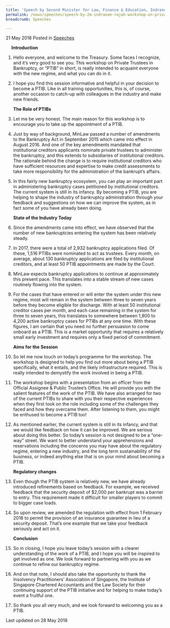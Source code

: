 ```yaml
---
title: 'Speech by Second Minister for Law, Finance & Education, Indranee Rajah, at the Workshop on Private Trustees in Bankruptcy'
permalink: /news/speeches/speech-by-2m-indranee-rajah-workshop-on-private-trustees-in-bankruptcy/
breadcrumb: Speeches

---
```



21 May 2018 Posted in [Speeches](/news/speeches)


<p style="margin-left: 18px; font-weight:bold">Introduction</p>

 1. Hello everyone, and welcome to the Treasury. Some faces I recognize, and it’s very good to see you. This workshop on Private Trustees in Bankruptcy, or “PTIB” in short, is really intended to acquaint everyone with the new regime, and what you can do in it.

 

 2. I hope you find this session informative and helpful in your decision to become a PTIB.  Like in all training opportunities, this is, of course, another occasion to catch-up with colleagues in the industry and make new friends.
    
    **The Role of PTIBs**

 3. Let me be very honest.  The main reason for this workshop is to encourage you to take up the appointment of a PTIB.
 
 4. Just by way of background, MinLaw passed a number of amendments to the Bankruptcy Act in September 2015 which came into effect in August 2016.  And one of the key amendments mandated that institutional creditors applicants nominate private trustees to administer the bankruptcy, and this extends to subsidiaries of institutional creditors. The rationale behind the change is to require institutional creditors who have sufficient resources and expertise to make credit assessments to take more responsibility for the administration of the bankrupt’s affairs.

5. In this fairly new bankruptcy ecosystem, you can play an important part in administering bankruptcy cases petitioned by institutional creditors. The current system is still in its infancy. By becoming a PTIB, you are helping to shape the industry of bankruptcy administration through your feedback and suggestions on how we can improve the system, as in fact some of you have already been doing. 
   
   **State of the Industry Today**


 6. Since the amendments came into effect, we have observed that the number of new bankruptcies entering the system has been relatively steady.

 

 7. In 2017, there were a total of 2,932 bankruptcy applications filed. Of these, 1,516 PTIBs were nominated to act as trustees. Every month, on average, about 130 bankruptcy applications are filed by institutional creditors, and at least 50 PTIB appointments are made by the Court.

 

 8. MinLaw expects bankruptcy applications to continue at approximately this present pace. This translates into a stable stream of new cases routinely flowing into the system.

 

 9. For the cases that have entered or will enter the system under this new regime, most will remain in the system between three to seven years before they become eligible for discharge. With at least 50 institutional creditor cases per month, and each case remaining in the system for three to seven years, this translates to somewhere between 1,800 to 4,200 active bankruptcy cases for PTIBs at any one time. With these figures, I am certain that you need no further persuasion to come onboard as a PTIB.  This is a market opportunity that requires a relatively small early investment and requires only a fixed period of commitment.
    
    **Aims for the Session**


10. So let me now touch on today’s programme for the workshop. The workshop is designed to help you find out more about being a PTIB specifically, what it entails, and the likely infrastructure required. This is really intended to demystify the work involved in being a PTIB.

 

11. The workshop begins with a presentation from an officer from the Official Assignee & Public Trustee’s Office. He will provide you with the salient features of the work of the PTIB.  We have also arranged for two of the current PTIBs to share with you their respective experiences when they first took on the role including some of the challenges they faced and how they overcame them.  After listening to them, you might be enthused to become a PTIB too!

 

12. As mentioned earlier, the current system is still in its infancy, and that we would like feedback on how it can be improved. We are serious about doing this better.  So today’s session is not designed to be a “one-way” street. We want to better understand your apprehensions and reservations including the concerns you may have about the regulatory regime, entering a new industry, and the long term sustainability of the business, or indeed anything else that is on your mind about becoming a PTIB.
    
    **Regulatory changes**


13. Even though the PTIB system is relatively new, we have already introduced refinements based on feedback.  For example, we received feedback that the security deposit of $2,000 per bankrupt was a barrier to entry. This requirement made it difficult for smaller players to commit to bigger case loads.

 

14. So upon review, we amended the regulation with effect from 1 February 2018 to permit the provision of an insurance guarantee in lieu of a security deposit. That’s one example that we take your feedback seriously and act on it.

    **Conclusion**


15. So in closing, I hope you leave today’s session with a clearer understanding of the work of a PTIB, and I hope you will be inspired to get involved as one. We look forward to partnering with you as we continue to refine our bankruptcy regime.

16. And on that note, I should also take the opportunity to thank  the Insolvency Practitioners’ Association of Singapore, the Institute of Singapore Chartered Accountants and the Law Society for their continuing support of the PTIB initiative and for helping to make today’s event a fruitful one.

 

17. So thank you all very much, and we look forward to welcoming you as a PTIB. 


<p class="right-side-updated">Last updated on 28 May 2018</p>


